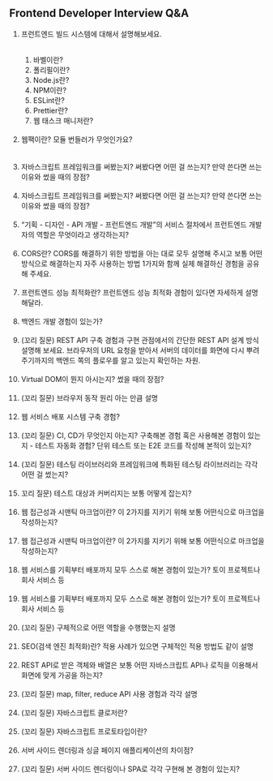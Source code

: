 ## Frontend Developer Interview Q&A
<ol>
	<li> 프런트엔드 빌드 시스템에 대해서 설명해보세요.</li><br/>
	<ol>
		<li> 바벨이란?</li>
		<li> 폴리필이란?</li>
		<li> Node.js란?</li>
		<li> NPM이란?</li>
		<li> ESLint란?</li>
		<li> Prettier란?</li>
		<li> 웹 태스크 매니저란?</li>
	</ol><br/>
	<li> 웹팩이란? 모듈 번들러가 무엇인가요?</li></br><br/>
	<li> 자바스크립트 프레임워크를 써봤는지? 써봤다면 어떤 걸 쓰는지? 만약 쓴다면 쓰는 이유와 썼을 때의 장점?</li><br/>
	<li> 자바스크립트 프레임워크를 써봤는지? 써봤다면 어떤 걸 쓰는지? 만약 쓴다면 쓰는 이유와 썼을 때의 장점?</li><br/>
	<li>  “기획 - 디자인 - API 개발 - 프런트엔드 개발”의 서비스 절차에서 프런트엔드 개발자의 역할은 무엇이라고 생각하는지?</li><br/>
	<li> CORS란? CORS를 해결하기 위한 방법을 아는 대로 모두 설명해 주시고 보통 어떤 방식으로 해결하는지 자주 사용하는 방법 1가지와 함께 실제 해결하신 경험을 공유해 주세요.</li><br/>
	<li> 프런트엔드 성능 최적화란? 프런트엔드 성능 최적화 경험이 있다면 자세하게 설명해달라.</li><br/>
	<li> 백엔드 개발 경험이 있는가?</li><br/>
	<li> (꼬리 질문) REST API 구축 경험과 구현 관점에서의 간단한 REST API 설계 방식 설명해 보세요. 브라우저의 URL 요청을 받아서 서버의 데이터를 화면에 다시 뿌려주기까지의 백엔드 쪽의 플로우를 알고 있는지 확인하는 차원.</li><br/>
	<li>  Virtual DOM이 뭔지 아시는지? 썼을 때의 장점?</li><br/>
	<li> (꼬리 질문) 브라우저 동작 원리 아는 만큼 설명</li><br/>
	<li> 웹 서비스 배포 시스템 구축 경험?</li><br/>
	<li> (꼬리 질문) CI, CD가 무엇인지 아는지? 구축해본 경험 혹은 사용해본 경험이 있는지
-   테스트 자동화 경험? 단위 테스트 또는 E2E 코드를 작성해 본적이 있는지?</li><br/>
	<li> (꼬리 질문) 테스팅 라이브러리와 프레임워크에 특화된 테스팅 라이브러리는 각각 어떤 걸 썼는지?</li><br/>
	<li> 꼬리 질문) 테스트 대상과 커버리지는 보통 어떻게 잡는지?</li><br/>
	<li>웹 접근성과 시맨틱 마크업이란? 이 2가지를 지키기 위해 보통 어떤식으로 마크업을 작성하는지?</li><br/>
	<li> 웹 접근성과 시맨틱 마크업이란? 이 2가지를 지키기 위해 보통 어떤식으로 마크업을 작성하는지?</li><br/>
	<li> 웹 서비스를 기획부터 배포까지 모두 스스로 해본 경험이 있는가? 토이 프로젝트나 회사 서비스 등</li><br/>
	<li> 웹 서비스를 기획부터 배포까지 모두 스스로 해본 경험이 있는가? 토이 프로젝트나 회사 서비스 등</li><br/>
	<li> (꼬리 질문) 구체적으로 어떤 역할을 수행했는지 설명</li><br/>
	<li> SEO(검색 엔진 최적화)란? 적용 사례가 있으면 구체적인 적용 방법도 같이 설명</li><br/>
	<li> REST API로 받은 객체와 배열은 보통 어떤 자바스크립트 API나 로직을 이용해서 화면에 맞게 가공을 하는지?</li><br/>
	<li> (꼬리 질문) map, filter, reduce API 사용 경험과 각각 설명</li><br/>
	<li> (꼬리 질문) 자바스크립트 클로저란?</li><br/>
	<li> (꼬리 질문) 자바스크립트 프로토타입이란?</li><br/>
	<li> 서버 사이드 렌더링과 싱글 페이지 애플리케이션의 차이점?</li><br/>
	<li> (꼬리 질문) 서버 사이드 렌더링이나 SPA로 각각 구현해 본 경험이 있는지?</li><br/>
</ol>